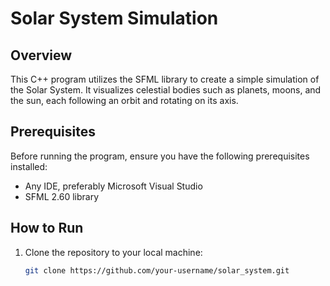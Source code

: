 # Solar System Simulation


## Overview

This C++ program utilizes the SFML library to create a simple simulation of the Solar System. It visualizes celestial bodies such as planets, moons, and the sun, each following an orbit and rotating on its axis.

## Prerequisites

Before running the program, ensure you have the following prerequisites installed:

- Any IDE, preferably Microsoft Visual Studio
- SFML 2.60 library

## How to Run

1. Clone the repository to your local machine:

   ```bash
   git clone https://github.com/your-username/solar_system.git
